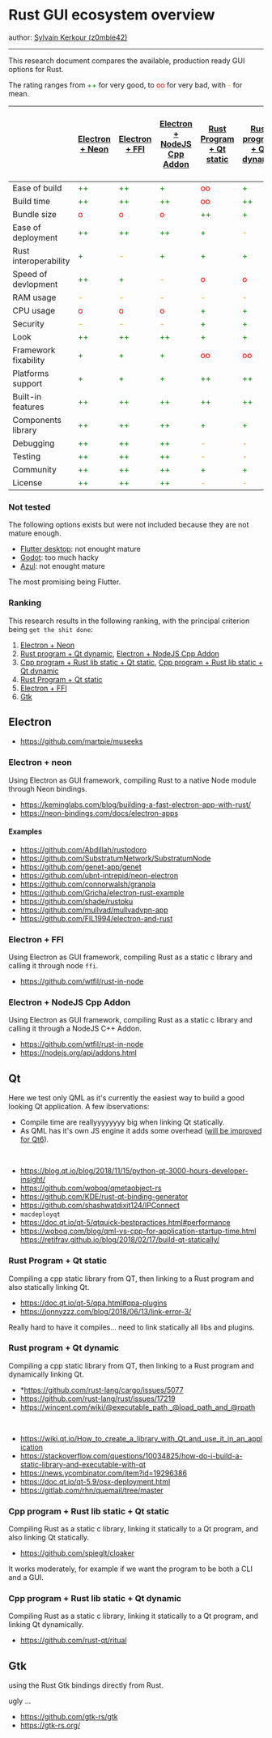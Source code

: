 # Rust GUI ecosystem overview

author: [Sylvain Kerkour (z0mbie42)](https://www.kerkour.fr)

----------

This research document compares the available, production ready GUI options for Rust.

The rating ranges from <span style="color:green">++</span> for very good, to <span style="color:red">oo</span> for very bad, with <span style="color:orange">-</span> for mean.

|  | [Electron + Neon](#electron-neon) | [Electron + FFI](#gelectron-ffi) | [Electron + NodeJS Cpp Addon](#electron-nodejs-cpp-addon) | [Rust Program + Qt static](#rust-program-qt-static) | [Rust program + Qt dynamic](#rust-program-qt-dynamic) | [Cpp program + Rust lib static + Qt static](#cpp-program-rust-lib-static-qt-static) | [Cpp program + Rust lib static + Qt dynamic](#cpp-program-rust-lib-static-qt-dynamic) | [Gtk](#gtk) |
|-|-|-|-|-|-|-|-|-|
| Ease of build | <span style="color:green">++</span> | <span style="color:green">++</span> | <span style="color:green">+</span> | <span style="color:red">oo</span> | <span style="color:green">+</span> | <span style="color:orange">-</span> | <span style="color:green">+</span> | <span style="color:green">+</span> |
| Build time | <span style="color:green">++</span> | <span style="color:green">++</span>  |<span style="color:green">++</span>  |<span style="color:red">oo</span> | <span style="color:green">++</span> | <span style="color:red">oo</span> | <span style="color:green">++</span> | <span style="color:orange">-</span> |
| Bundle size | <span style="color:red">o</span> | <span style="color:red">o</span> | <span style="color:red">o</span> |<span style="color:green">++</span> | <span style="color:green">+</span> | <span style="color:green">++</span> | <span style="color:green">+</span> | <span style="color:orange">-</span> |
| Ease of deployment | <span style="color:green">++</span> | <span style="color:green">++</span> | <span style="color:green">++</span> | <span style="color:green">+</span> | <span style="color:orange">-</span> | <span style="color:green">+</span> | <span style="color:orange">-</span> | <span style="color:red">o</span> |
| Rust interoperability | <span style="color:green">+</span> | <span style="color:orange">-</span> | <span style="color:green">+</span> | <span style="color:green">+</span> | <span style="color:green">+</span> | <span style="color:green">+</span> | <span style="color:green">+</span>| <span style="color:green">++</span> |
| Speed of devlopment | <span style="color:green">++</span> | <span style="color:green">+</span> | <span style="color:orange">-</span> | <span style="color:red">o</span> | <span style="color:red">o</span> | <span style="color:red">o</span> | <span style="color:red">o</span> | <span style="color:red">oo</span> |
| RAM usage | <span style="color:orange">-</span> | <span style="color:orange">-</span>  | <span style="color:orange">-</span> | <span style="color:orange">-</span> | <span style="color:orange">-</span> | <span style="color:orange">-</span>  | <span style="color:orange">-</span>  | <span style="color:green">+</span> |
| CPU usage | <span style="color:red">o</span> | <span style="color:red">o</span> | <span style="color:red">o</span> | <span style="color:green">+</span> |  <span style="color:green">+</span> |  <span style="color:green">+</span> |  <span style="color:green">+</span> | <span style="color:green">++</span> |
| Security | <span style="color:orange">-</span> | <span style="color:orange">-</span> | <span style="color:orange">-</span> | <span style="color:green">+</span> | <span style="color:green">+</span> | <span style="color:green">+</span> |<span style="color:green">+</span> | <span style="color:green">+</span> |
| Look | <span style="color:green">++</span> | <span style="color:green">++</span> | <span style="color:green">++</span> | <span style="color:green">+</span> | <span style="color:green">+</span> | <span style="color:green">+</span> | <span style="color:green">+</span> | <span style="color:red">o</span> |
| Framework fixability | <span style="color:green">+</span> | <span style="color:green">+</span> | <span style="color:green">+</span> | <span style="color:red">oo</span> | <span style="color:red">oo</span> | <span style="color:red">oo</span> | <span style="color:red">oo</span> | <span style="color:red">o</span> |
| Platforms support | <span style="color:green">+</span> | <span style="color:green">+</span> | <span style="color:green">+</span> | <span style="color:green">++</span> | <span style="color:green">++</span> | <span style="color:green">++</span> | <span style="color:green">++</span> | <span style="color:orange">-</span> |
| Built-in features | <span style="color:green">++</span> | <span style="color:green">++</span> | <span style="color:green">++</span> | <span style="color:green">++</span> | <span style="color:green">++</span> | <span style="color:green">++</span> | <span style="color:green">++</span> | <span style="color:red">oo</span> |
| Components library | <span style="color:green">++</span> | <span style="color:green">++</span> | <span style="color:green">++</span> | <span style="color:green">+</span> | <span style="color:green">+</span> | <span style="color:green">+</span> | <span style="color:green">+</span> | <span style="color:red">oo</span> |
| Debugging | <span style="color:green">++</span> | <span style="color:green">++</span> | <span style="color:green">++</span> | <span style="color:orange">-</span> | <span style="color:orange">-</span> | <span style="color:orange">-</span> | <span style="color:orange">-</span> | <span style="color:orange">-</span> |
| Testing | <span style="color:green">++</span> | <span style="color:green">++</span> | <span style="color:green">++</span> | <span style="color:orange">-</span> | <span style="color:orange">-</span> | <span style="color:orange">-</span> | <span style="color:orange">-</span> | <span style="color:orange">-</span> |
| Community | <span style="color:green">++</span> | <span style="color:green">++</span> | <span style="color:green">++</span> | <span style="color:green">+</span> | <span style="color:green">+</span> | <span style="color:green">+</span> | <span style="color:green">+</span> | <span style="color:red">oo</span> |
| License | <span style="color:green">++</span> | <span style="color:green">++</span> | <span style="color:green">++</span> | <span style="color:orange">-</span> | <span style="color:orange">-</span> | <span style="color:orange">-</span> | <span style="color:orange">-</span> | <span style="color:green">++</span> |

### Not tested

The following options exists but were not included because they are not mature enough.

* [Flutter desktop](https://github.com/google/flutter-desktop-embedding): not enought mature
* [Godot](https://godotengine.org/): too much hacky
* [Azul](https://github.com/maps4print/azul): not enought mature


The most promising being Flutter.

### Ranking

This research results in the following ranking, with the principal criterion being `get the shit done`:

1. [Electron + Neon](#electron-neon)
2. [Rust program + Qt dynamic](#rust-program-qt-dynamic), [Electron + NodeJS Cpp Addon](#electron-nodejs-cpp-addon)
3. [Cpp program + Rust lib static + Qt static](#cpp-program-rust-lib-static-qt-static), [Cpp program + Rust lib static + Qt dynamic](#cpp-program-rust-lib-static-qt-dynamic)
4. [Rust Program + Qt static](#rust-program-qt-static)
5. [Electron + FFI](#gelectron-ffi)
6. [Gtk](#gtk)

## Electron

* https://github.com/martpie/museeks

### Electron + neon

Using Electron as GUI framework, compiling Rust to a native Node module through Neon bindings.

* https://keminglabs.com/blog/building-a-fast-electron-app-with-rust/
* https://neon-bindings.com/docs/electron-apps

#### Examples

* https://github.com/Abdillah/rustodoro
* https://github.com/SubstratumNetwork/SubstratumNode
* https://github.com/genet-app/genet
* https://github.com/ubnt-intrepid/neon-electron
* https://github.com/connorwalsh/granola
* https://github.com/Gricha/electron-rust-example
* https://github.com/shade/rustoku
* https://github.com/mullvad/mullvadvpn-app
* https://github.com/FIL1994/electron-and-rust


### Electron + FFI

Using Electron as GUI framework, compiling Rust as a static c library and calling it through node `ffi`.

* https://github.com/wtfil/rust-in-node


### Electron + NodeJS Cpp Addon

Using Electron as GUI framework, compiling Rust as a static c library and calling it through a NodeJS C++ Addon.

* https://github.com/wtfil/rust-in-node
* https://nodejs.org/api/addons.html



## Qt

Here we test only QML as it's currently the easiest way to build a good looking Qt application. A few ibservations:

* Compile time are reallyyyyyyyy big when linking Qt statically.
* As QML has it's own JS engine it adds some overhead ([will be improved for Qt6](https://blog.qt.io/blog/2019/08/07/technical-vision-qt-6/)).

<br/>

* https://blog.qt.io/blog/2018/11/15/python-qt-3000-hours-developer-insight/
* https://github.com/woboq/qmetaobject-rs
* https://github.com/KDE/rust-qt-binding-generator
* https://github.com/shashwatdixit124/IPConnect
* `macdeployqt`
* https://doc.qt.io/qt-5/qtquick-bestpractices.html#performance
* https://woboq.com/blog/qml-vs-cpp-for-application-startup-time.html
https://retifrav.github.io/blog/2018/02/17/build-qt-statically/


### Rust Program + Qt static

Compiling a cpp static library from QT, then linking to a Rust program and also statically linking Qt.


* https://doc.qt.io/qt-5/qpa.html#qpa-plugins
* https://jonnyzzz.com/blog/2018/06/13/link-error-3/


Really hard to have it compiles... need to link statically all libs and plugins.


### Rust program + Qt dynamic

Compiling a cpp static library from QT, then linking to a Rust program and dynamically linking Qt.


* *https://github.com/rust-lang/cargo/issues/5077
* https://github.com/rust-lang/rust/issues/17219
* https://wincent.com/wiki/@executable_path,_@load_path_and_@rpath

<br/>

* https://wiki.qt.io/How_to_create_a_library_with_Qt_and_use_it_in_an_application
* https://stackoverflow.com/questions/10034825/how-do-i-build-a-static-library-and-executable-with-qt
* https://news.ycombinator.com/item?id=19296386
* https://doc.qt.io/qt-5.9/osx-deployment.html
* https://gitlab.com/rhn/quemail/tree/master


### Cpp program + Rust lib static + Qt static

Compiling Rust as a static c library, linking it statically to a Qt program, and also linking Qt statically.

* https://github.com/spieglt/cloaker

It works moderately, for example if we want the program to be both a CLI and a GUI.


### Cpp program + Rust lib static + Qt dynamic

Compiling Rust as a static c library, linking it statically to a Qt program, and linking Qt dynamically.

* https://github.com/rust-qt/ritual



## Gtk

using the Rust Gtk bindings directly from Rust.

ugly ...

* https://github.com/gtk-rs/gtk
* https://gtk-rs.org/
